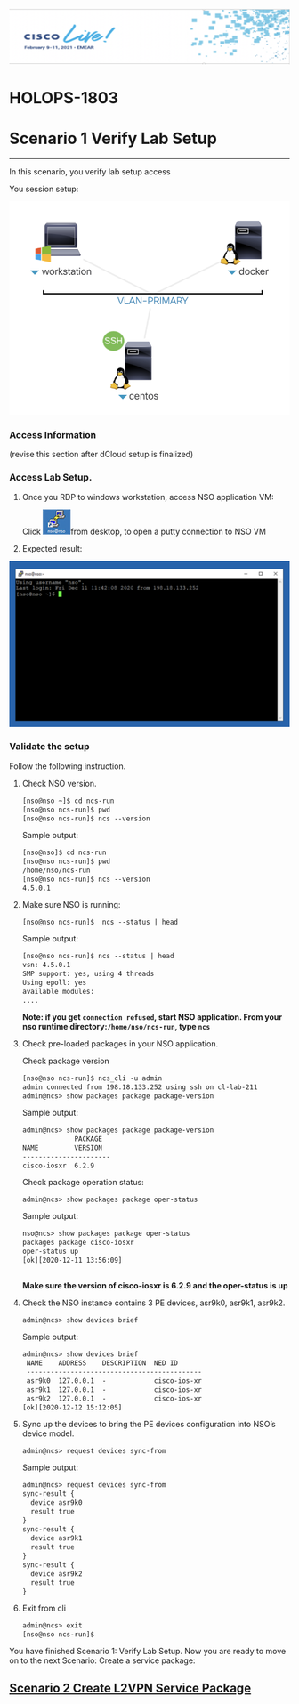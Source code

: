 ![](./media/media/image2.png)

HOLOPS-1803
===========

# Scenario 1 Verify Lab Setup
----------------

In this scenario, you verify lab setup access

You session setup:

![](./media/media/dcloud-setup.png)

###  Access Information

(revise this section after dCloud setup is finalized)
        

### Access Lab Setup. 

1. Once you RDP to windows workstation, access NSO application VM:
    
    Click ![](./media/media/putty.png)from desktop, to open a putty connection to NSO VM

2. Expected result:

![](./media/media/nso-vm.png)

### Validate the setup

Follow the following instruction. 

1.  Check NSO version.

    ```
    [nso@nso ~]$ cd ncs-run
    [nso@nso ncs-run]$ pwd
    [nso@nso ncs-run]$ ncs --version
    ```
    Sample output:
    
    ```
    [nso@nso]$ cd ncs-run
    [nso@nso ncs-run]$ pwd
    /home/nso/ncs-run
    [nso@nso ncs-run]$ ncs --version
    4.5.0.1
    ```

1.  Make sure NSO is running:

    ```
    [nso@nso ncs-run]$  ncs --status | head
    ```
    Sample output:
    
    ```
    [nso@nso ncs-run]$ ncs --status | head
    vsn: 4.5.0.1
    SMP support: yes, using 4 threads
    Using epoll: yes
    available modules:        
    ....
    ```
    
    **Note: if you get `connection refused`, start NSO application.  From your nso runtime directory:`/home/nso/ncs-run`, type `ncs`**
 

1.  Check pre-loaded packages in your NSO application.

    Check package version
    
    ```
    [nso@nso ncs-run]$ ncs_cli -u admin
    admin connected from 198.18.133.252 using ssh on cl-lab-211
    admin@ncs> show packages package package-version
    ```
    Sample output:
    
    ```
    admin@ncs> show packages package package-version
                 PACKAGE
    NAME         VERSION
    ----------------------
    cisco-iosxr  6.2.9    
    ```
    
    Check package operation status:
    
    ```
    admin@ncs> show packages package oper-status
    ```
    
    Sample output:
    
    ```
    nso@ncs> show packages package oper-status
    packages package cisco-iosxr
    oper-status up
    [ok][2020-12-11 13:56:09]
  
    ```
    
    **Make sure the version of cisco-iosxr is 6.2.9 and the
    oper-status is up**

1.  Check the NSO instance contains 3 PE devices, asr9k0, asr9k1,
    asr9k2.

    ```
    admin@ncs> show devices brief
    ```
    Sample output:
    
    ```
    admin@ncs> show devices brief
	 NAME    ADDRESS    DESCRIPTION  NED ID
	 --------------------------------------------
	 asr9k0  127.0.0.1  -            cisco-ios-xr
	 asr9k1  127.0.0.1  -            cisco-ios-xr
	 asr9k2  127.0.0.1  -            cisco-ios-xr
    [ok][2020-12-12 15:12:05]

    ```

1.  Sync up the devices to bring the PE devices configuration into NSO’s
    device model.

     ```
     admin@ncs> request devices sync-from
     ```

     Sample output:
     
      ```
     admin@ncs> request devices sync-from
     sync-result {
    	device asr9k0
    	result true
	  }
	  sync-result {
    	device asr9k1
    	result true
     }
     sync-result {
    	device asr9k2
    	result true
	  }

     ```
     
2. Exit from cli

   ```
   admin@ncs> exit
   [nso@nso ncs-run]$
   ```
   
   
You have finished Scenario 1: Verify Lab Setup. Now you are ready to move on
to the next Scenario: Create a service package:

 [Scenario 2 Create L2VPN Service Package](https://github.com/weiganghuang/HOLOPS-1803/blob/master/task1.md)
------

  

